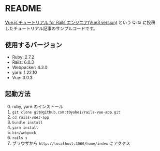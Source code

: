 # README

[Vue.js チュートリアル for Rails エンジニア(Vue3 version)](https://qiita.com/t0yohei/items/cd11b15642fbb26f71e2) という Qiita に投稿したチュートリアル記事のサンプルコードです。

## 使用するバージョン

- Ruby: 2.7.2
- Rails: 6.0.3
- Webpacker: 4.3.0
- yarn: 1.22.10
- Vue: 3.0.3

## 起動方法

0. ruby, yarn のインストール
1. `git clone git@github.com:t0yohei/rails-vue-app.git`
2. `cd rails-vue3-app`
3. `bundle install`
4. `yarn install`
5. `bin/webpack`
6. `rails s`
7. ブラウザから `http://localhost:3000/home/index` にアクセス
